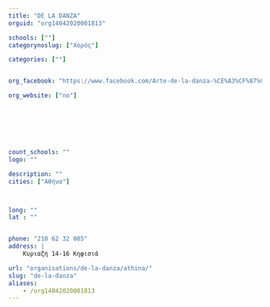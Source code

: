 ```yaml
---
title: "DE LA DANZA"
orguid: "org14042020001813"

schools: [""]
categorynoslug: ["Χορός"]

categories: [""]


org_facebook: "https://www.facebook.com/Arte-de-la-danza-%CE%A3%CF%87%CE%BF%CE%BB%CE%AE-%CF%87%CE%BF%CF%81%CE%BF%CF%8D-899356336847004/"

org_website: ["no"]







count_schools: ""
logo: ""

description: ""
cities: ["Αθήνα"]



long: ""
lat : ""


phone: "210 62 32 005"
address: |
    Κυριαζή 14-16 Κηφισιά

url: "organisations/de-la-danza/athina/"
slug: "de-la-danza"
aliases:
    - /org14042020001813
---
```



